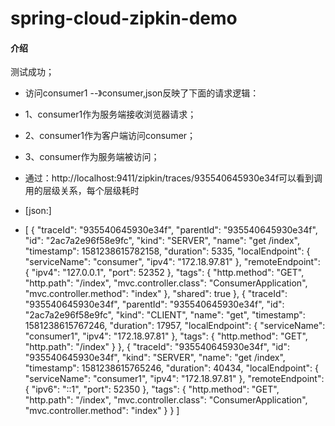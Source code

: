 # spring-cloud-zipkin-demo

#### 介绍


测试成功；
* 访问consumer1 --》consumer,json反映了下面的请求逻辑：
* 1、consumer1作为服务端接收浏览器请求；
* 2、consumer1作为客户端访问consumer；
* 3、consumer作为服务端被访问；
* 通过：http://localhost:9411/zipkin/traces/935540645930e34f可以看到调用的层级关系，每个层级耗时

* [json:]

* [
  {
    "traceId": "935540645930e34f",
    "parentId": "935540645930e34f",
    "id": "2ac7a2e96f58e9fc",
    "kind": "SERVER",
    "name": "get /index",
    "timestamp": 1581238615782158,
    "duration": 5335,
    "localEndpoint": {
      "serviceName": "consumer",
      "ipv4": "172.18.97.81"
    },
    "remoteEndpoint": {
      "ipv4": "127.0.0.1",
      "port": 52352
    },
    "tags": {
      "http.method": "GET",
      "http.path": "/index",
      "mvc.controller.class": "ConsumerApplication",
      "mvc.controller.method": "index"
    },
    "shared": true
  },
  {
    "traceId": "935540645930e34f",
    "parentId": "935540645930e34f",
    "id": "2ac7a2e96f58e9fc",
    "kind": "CLIENT",
    "name": "get",
    "timestamp": 1581238615767246,
    "duration": 17957,
    "localEndpoint": {
      "serviceName": "consumer1",
      "ipv4": "172.18.97.81"
    },
    "tags": {
      "http.method": "GET",
      "http.path": "/index"
    }
  },
  {
    "traceId": "935540645930e34f",
    "id": "935540645930e34f",
    "kind": "SERVER",
    "name": "get /index",
    "timestamp": 1581238615765246,
    "duration": 40434,
    "localEndpoint": {
      "serviceName": "consumer1",
      "ipv4": "172.18.97.81"
    },
    "remoteEndpoint": {
      "ipv6": "::1",
      "port": 52350
    },
    "tags": {
      "http.method": "GET",
      "http.path": "/index",
      "mvc.controller.class": "ConsumerApplication",
      "mvc.controller.method": "index"
    }
  }
]
